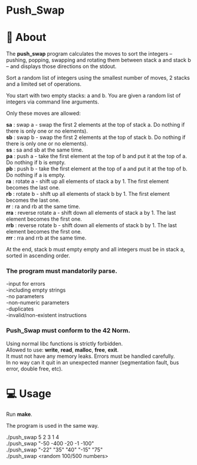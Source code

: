 # Push_Swap

# :book: About 

The **push_swap** program calculates the moves to sort the integers – pushing, popping, swapping and rotating them between stack a and stack b – and displays those directions on the stdout.<br /> 

Sort a random list of integers using the smallest number of moves, 2 stacks and a limited set of operations. 

You start with two empty stacks: a and b. You are given a random list of integers via command line arguments. 

Only these moves are allowed:

**sa** : swap a - swap the first 2 elements at the top of stack a. Do nothing if there is only one or no elements).<br />
**sb** : swap b - swap the first 2 elements at the top of stack b. Do nothing if there is only one or no elements).<br />
**ss** : sa and sb at the same time.<br />
**pa** : push a - take the first element at the top of b and put it at the top of a. Do nothing if b is empty.<br />
**pb** : push b - take the first element at the top of a and put it at the top of b. Do nothing if a is empty.<br />
**ra** : rotate a - shift up all elements of stack a by 1. The first element becomes the last one.<br />
**rb** : rotate b - shift up all elements of stack b by 1. The first element becomes the last one.<br />
**rr** : ra and rb at the same time.<br />
**rra** : reverse rotate a - shift down all elements of stack a by 1. The last element becomes the first one.<br />
**rrb** : reverse rotate b - shift down all elements of stack b by 1. The last element becomes the first one.<br />
**rrr** : rra and rrb at the same time.<br />

At the end, stack b must empty empty and all integers must be in stack a, sorted in ascending order. 

### The program must mandatorily parse.
-input for errors<br />
-including empty strings<br />
-no parameters<br />
-non-numeric parameters<br />
-duplicates<br />
-invalid/non-existent instructions<br />

### **Push_Swap** must conform to the 42 Norm. 

Using normal libc functions is strictly forbidden.<br />
Allowed to use: **write**, **read**, **malloc**, **free**, **exit**.<br />
It must not have any memory leaks. Errors must be handled carefully. <br />
In no way can it quit in an unexpected manner (segmentation fault, bus error, double free, etc).

# :computer: Usage

Run **make**.

The program is used in the same way.

  ./push_swap 5 2 3 1 4 <br />
  ./push_swap "-50 -400 -20 -1 -100" <br />
  ./push_swap "-22" "35" "40" "-15" "75" <br />
  ./push_swap <random 100/500 numbers> <br />
